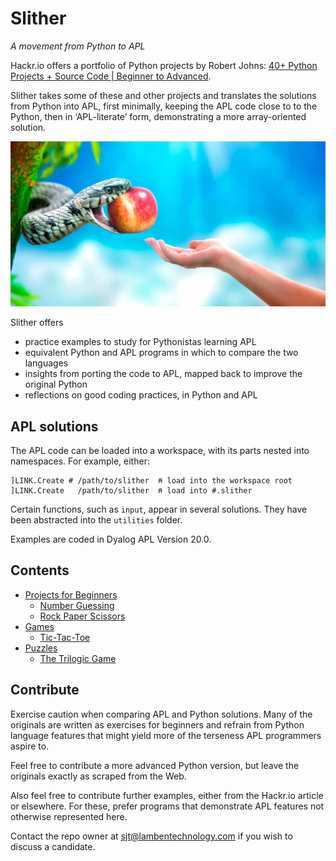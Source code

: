 Slither
=======
_A movement from Python to APL_

Hackr.io offers a portfolio of Python projects by Robert Johns: [40+ Python Projects + Source Code | Beginner to Advanced](https://hackr.io/blog/python-projects). 

Slither takes some of these and other projects and translates the solutions from Python into APL, first minimally, keeping the APL code close to to the Python, then in ‘APL-literate’ form, demonstrating a more array-oriented solution. 

![Snake and apple](forbidden-fruit.jpg)

Slither offers 

-   practice examples to study for Pythonistas learning APL
-   equivalent Python and APL programs in which to compare the two languages
-   insights from porting the code to APL, mapped back to improve the original Python
-   reflections on good coding practices, in Python and APL


APL solutions
-------------
The APL code can be loaded into a workspace, with its parts nested into namespaces.
For example, either:
```apl
]LINK.Create # /path/to/slither  ⍝ load into the workspace root
]LINK.Create   /path/to/slither  ⍝ load into #.slither
```

Certain functions, such as `input`, appear in several solutions. 
They have been abstracted into the `utilities` folder.

Examples are coded in Dyalog APL Version 20.0.


Contents
--------

-   [Projects for Beginners](beginners/)
    -   [Number Guessing](beginners/numguess/)
    -   [Rock Paper Scissors](beginners/rockpaper/)
-   [Games](games/)
    -   [Tic-Tac-Toe](games/tictactoe/)
-   [Puzzles](puzzles/)
    -   [The Trilogic Game](puzzles/hanoi/)


Contribute
----------
Exercise caution when comparing APL and Python solutions.
Many of the originals are written as exercises for beginners and refrain from Python language features that might yield more of the terseness APL programmers aspire to.

Feel free to contribute a more advanced Python version, but leave the originals exactly as scraped from the Web.

Also feel free to contribute further examples, either from the Hackr.io article or elsewhere.
For these, prefer programs that demonstrate APL features not otherwise represented here.

Contact the repo owner at sjt@lambentechnology.com if you wish to discuss a candidate.